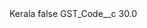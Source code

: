 <?xml version="1.0" encoding="UTF-8"?>
<CustomMetadata xmlns="http://soap.sforce.com/2006/04/metadata" xmlns:xsi="http://www.w3.org/2001/XMLSchema-instance" xmlns:xsd="http://www.w3.org/2001/XMLSchema">
    <label>Kerala</label>
    <protected>false</protected>
    <values>
        <field>GST_Code__c</field>
        <value xsi:type="xsd:double">30.0</value>
    </values>
</CustomMetadata>
